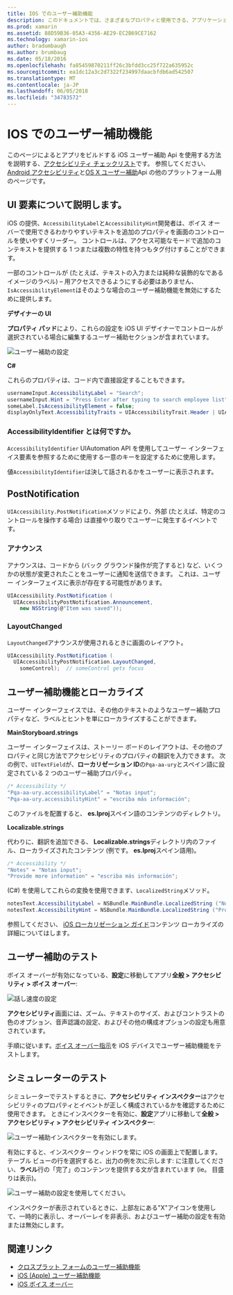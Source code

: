 ```yaml
---
title: IOS でのユーザー補助機能
description: このドキュメントでは、さまざまなプロパティと使用できる、アプリケーションを使用できるようにする多くのユーザーによって可能な機能について説明する、iOS のユーザー補助機能について説明します。
ms.prod: xamarin
ms.assetid: 88D59B36-05A3-4356-AE29-EC2B69CE7162
ms.technology: xamarin-ios
author: bradumbaugh
ms.author: brumbaug
ms.date: 05/18/2016
ms.openlocfilehash: fa85459870211ff26c3bfdd3cc25f722a635952c
ms.sourcegitcommit: ea1dc12a3c2d7322f234997daacbfdb6ad542507
ms.translationtype: MT
ms.contentlocale: ja-JP
ms.lasthandoff: 06/05/2018
ms.locfileid: "34783572"
---
```

# <a name="accessibility-on-ios"></a>IOS でのユーザー補助機能

このページによるとアプリをビルドする iOS ユーザー補助 Api を使用する方法を説明する、[アクセシビリティ チェックリスト](~/cross-platform/app-fundamentals/accessibility.md)です。
参照してください、 [Android アクセシビリティ](~/android/app-fundamentals/accessibility.md)と[OS X ユーザー補助](~/mac/app-fundamentals/accessibility.md)Api の他のプラットフォーム用のページです。

## <a name="describing-ui-elements"></a>UI 要素について説明します。

iOS の提供、`AccessibilityLabel`と`AccessibilityHint`開発者は、ボイス オーバーで使用できるわかりやすいテキストを追加のプロパティを画面のコントロールを使いやすくリーダー。 コントロールは、アクセス可能なモードで追加のコンテキストを提供する 1 つまたは複数の特性を持つもタグ付けすることができます。

一部のコントロールが (たとえば、テキストの入力または純粋な装飾的なであるイメージのラベル) – 用アクセスできるようにする必要はありません、`IsAccessibilityElement`はそのような場合のユーザー補助機能を無効にするために提供します。

**デザイナーの UI**

**プロパティ パッド**により、これらの設定を iOS UI デザイナーでコントロールが選択されている場合に編集するユーザー補助セクションが含まれています。

![](accessibility-images/ios-designer-sml.png "ユーザー補助の設定")

**C#**

これらのプロパティは、コード内で直接設定することもできます。

```csharp
usernameInput.AccessibilityLabel = "Search";
usernameInput.Hint = "Press Enter after typing to search employee list";
someLabel.IsAccessibilityElement = false;
displayOnlyText.AccessibilityTraits = UIAccessibilityTrait.Header | UIAccessibilityTrait.Selected;
```

### <a name="what-is-accessibilityidentifier"></a>AccessibilityIdentifier とは何ですか。

`AccessibilityIdentifier` UIAutomation API を使用してユーザー インターフェイス要素を参照するために使用する一意のキーを設定するために使用します。

値`AccessibilityIdentifier`は決して話されるかをユーザーに表示されます。

<a name="postnotification" />

## <a name="postnotification"></a>PostNotification

`UIAccessibility.PostNotification`メソッドにより、外部 (たとえば、特定のコントロールを操作する場合) は直接やり取りでユーザーに発生するイベントです。

### <a name="announcement"></a>アナウンス

アナウンスは、コードから (バック グラウンド操作が完了すると) など、いくつかの状態が変更されたことをユーザーに通知を送信できます。 これは、ユーザー インターフェイスに表示が存在する可能性があります。

```csharp
UIAccessibility.PostNotification (
  UIAccessibilityPostNotification.Announcement,
    new NSString(@"Item was saved"));
```

### <a name="layoutchanged"></a>LayoutChanged

`LayoutChanged`アナウンスが使用されるときに画面のレイアウト。

```csharp
UIAccessibility.PostNotification (
  UIAccessibilityPostNotification.LayoutChanged,
    someControl);  // someControl gets focus
```


## <a name="accessibility-and-localization"></a>ユーザー補助機能とローカライズ

ユーザー インターフェイスでは、その他のテキストのようなユーザー補助プロパティなど、ラベルとヒントを単にローカライズすることができます。

**MainStoryboard.strings**

ユーザー インターフェイスは、ストーリー ボードのレイアウトは、その他のプロパティと同じ方法でアクセシビリティのプロパティの翻訳を入力できます。 次の例で、`UITextField`が、**ローカリゼーション ID**の`Pqa-aa-ury`とスペイン語に設定されている 2 つのユーザー補助プロパティ。

```csharp
/* Accessibility */
"Pqa-aa-ury.accessibilityLabel" = "Notas input";
"Pqa-aa-ury.accessibilityHint" = "escriba más información";
```

このファイルを配置すると、 **es.lproj**スペイン語のコンテンツのディレクトリ。

**Localizable.strings**

代わりに、翻訳を追加できる、 **Localizable.strings**ディレクトリ内のファイル、ローカライズされたコンテンツ (例です。 **es.lproj**スペイン語用)。

```csharp
/* Accessibility */
"Notes" = "Notas input";
"Provide more information" = "escriba más información";
```

(C#) を使用してこれらの変換を使用できます、`LocalizedString`メソッド。

```csharp
notesText.AccessibilityLabel = NSBundle.MainBundle.LocalizedString ("Notes", "");
notesText.AccessibilityHint = NSBundle.MainBundle.LocalizedString ("Provide more information", "");
```

参照してください、 [iOS ローカリゼーション ガイド](~/ios/app-fundamentals/localization/index.md)コンテンツ ローカライズの詳細についてはします。

<a name="testing" />

## <a name="testing-accessibility"></a>ユーザー補助のテスト

ボイス オーバーが有効になっている、**設定**に移動してアプリ**全般 > アクセシビリティ > ボイス オーバー**:

![](accessibility-images/settings-sml.png "話し速度の設定")

**アクセシビリティ**画面には、ズーム、テキストのサイズ、およびコントラストの色のオプション、音声認識の設定、およびその他の構成オプションの設定も用意されています。

手順に従います。[ボイス オーバー指示](https://developer.apple.com/library/ios/technotes/TestingAccessibilityOfiOSApps/TestAccessibilityonYourDevicewithVoiceOver/TestAccessibilityonYourDevicewithVoiceOver.html)を iOS デバイスでユーザー補助機能をテストします。


## <a name="simulator-testing"></a>シミュレーターのテスト

シミュレーターでテストするときに、**アクセシビリティ インスペクター**はアクセシビリティのプロパティとイベントが正しく構成されているかを確認するために使用できます。 ときにインスペクターを有効に、**設定**アプリに移動して**全般 > アクセシビリティ > アクセシビリティ インスペクター**:

![](accessibility-images/settings-inspector-sml.png "ユーザー補助インスペクターを有効にします。")

有効にすると、インスペクター ウィンドウを常に iOS の画面上で配置します。
テーブル ビューの行を選択すると、出力の例を次に示します: に注意してください、**ラベル**行の「完了」のコンテンツを提供する文が含まれています (ie。 目盛りは表示)。

![](accessibility-images/tableview-a11y-sml.png "ユーザー補助の設定を使用してください。")

インスペクターが表示されているときに、上部左にある"X"アイコンを使用して、一時的に表示し、オーバーレイを非表示、およびユーザー補助の設定を有効または無効にします。



## <a name="related-links"></a>関連リンク

- [クロスプラット フォームのユーザー補助機能](~/cross-platform/app-fundamentals/accessibility.md)
- [iOS (Apple) ユーザー補助機能](https://developer.apple.com/library/ios/documentation/UserExperience/Conceptual/iPhoneAccessibility/Accessibility_on_iPhone/Accessibility_on_iPhone.html)
- [iOS ボイス オーバー](http://www.apple.com/accessibility/ios/voiceover/)
